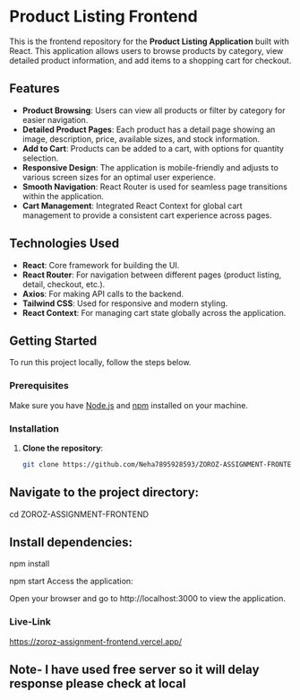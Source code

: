 # Product Listing Frontend

This is the frontend repository for the **Product Listing Application** built with React. This application allows users to browse products by category, view detailed product information, and add items to a shopping cart for checkout.

## Features

- **Product Browsing**: Users can view all products or filter by category for easier navigation.
- **Detailed Product Pages**: Each product has a detail page showing an image, description, price, available sizes, and stock information.
- **Add to Cart**: Products can be added to a cart, with options for quantity selection.
- **Responsive Design**: The application is mobile-friendly and adjusts to various screen sizes for an optimal user experience.
- **Smooth Navigation**: React Router is used for seamless page transitions within the application.
- **Cart Management**: Integrated React Context for global cart management to provide a consistent cart experience across pages.

## Technologies Used

- **React**: Core framework for building the UI.
- **React Router**: For navigation between different pages (product listing, detail, checkout, etc.).
- **Axios**: For making API calls to the backend.
- **Tailwind CSS**: Used for responsive and modern styling.
- **React Context**: For managing cart state globally across the application.

## Getting Started

To run this project locally, follow the steps below.

### Prerequisites

Make sure you have [Node.js](https://nodejs.org/) and [npm](https://www.npmjs.com/) installed on your machine.

### Installation

1. **Clone the repository**:
   ```bash
   git clone https://github.com/Neha7895928593/ZOROZ-ASSIGNMENT-FRONTEND
## Navigate to the project directory:

cd ZOROZ-ASSIGNMENT-FRONTEND
## Install dependencies:
npm install

npm start
Access the application:

Open your browser and go to http://localhost:3000 to view the application.

### Live-Link
https://zoroz-assignment-frontend.vercel.app/   
## Note- I  have used free server so it will delay response please check at local
